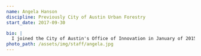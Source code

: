 ```yaml
---
name: Angela Hanson
discipline: Previously City of Austin Urban Forestry
start_date: 2017-09-30

bio: |
  I joined the City of Austin's Office of Innovation in January of 2015 and to serve as an innovation catalyst by configuring people, teams, tools, and methods to generate innovative paths through the complex systems inherent in the domain of public administration.
photo_path: /assets/img/staff/angela.jpg
---
```

